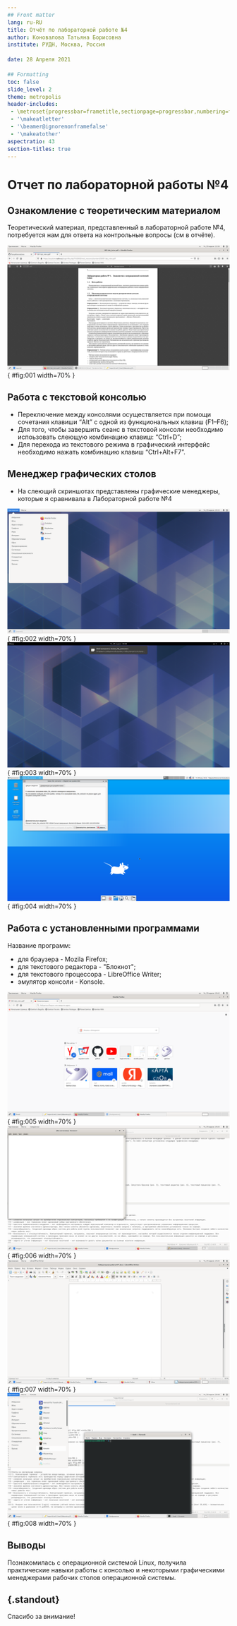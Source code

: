 ```yaml
---
## Front matter
lang: ru-RU
title: Отчёт по лабораторной работе №4
author: Коновалова Татьяна Борисовна
institute: РУДН, Москва, Россия

date: 28 Апреля 2021

## Formatting
toc: false
slide_level: 2
theme: metropolis
header-includes: 
 - \metroset{progressbar=frametitle,sectionpage=progressbar,numbering=fraction}
 - '\makeatletter'
 - '\beamer@ignorenonframefalse'
 - '\makeatother'
aspectratio: 43
section-titles: true
---
```


# Отчет по лабораторной работы №4

## Ознакомление с теоретическим материалом

Теоретический материал, представленный в лабораторной работе №4, потребуется нам для ответа на контрольные вопросы (см в отчёте).

![Теоретический материал](image3/1.png){ #fig:001 width=70% }

## Работа с текстовой консолью

- Переключение между консолями осуществляется при помощи сочетания клавиши “Alt” с одной из функциональных клавиш (F1–F6);
- Для того, чтобы завершить сеанс в текстовой консоли необходимо испоьзовать слеющую комбинацию клавиш: “Ctrl+D”;
- Для перехода из текстового режима в графический интерфейс необходимо нажать комбинацию клавиш “Ctrl+Alt+F7”.

## Менеджер графических столов

- На слеющий скриншотах представлены графические менеджеры, которые я сравнивала в Лабораторной работе №4

![Графический менеджер Классический GHOME](image3/2.png){ #fig:002 width=70% }
![Графический менеджер GNOME](image3/3.png){ #fig:003 width=70% }
![Графический менеджер XFCE](image3/4.png){ #fig:004 width=70% }

## Работа с установленными программами

Название программ:
- для браузера - Mozila Firefox;
- для текстового редактора - "Блокнот";
- для текстового процессора -  LibreOffice Writer;
- эмулятор консоли - Konsole.

![Браузер - Mozila Firefox](image3/5.png){ #fig:005 width=70% }
![Текстовый редактор - "Блокнот"](image3/6.png){ #fig:006 width=70% }
![Текстовый процессор - LibreOffice Writer](image3/7.png){ #fig:007 width=70% }
![Эмулятор консоли - Konsole](image3/8.png){ #fig:008 width=70% }


## Выводы

Познакомилась с операционной системой Linux, получила практические навыки работы с консолью и некоторыми графическими менеджерами рабочих столов операционной системы.

## {.standout}

Спасибо за внимание!
